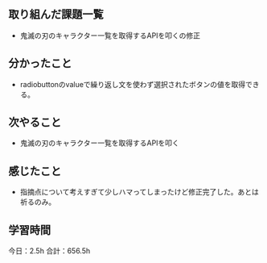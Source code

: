 ## 取り組んだ課題一覧
* 鬼滅の刃のキャラクター一覧を取得するAPIを叩くの修正
## 分かったこと
* radiobuttonのvalueで繰り返し文を使わず選択されたボタンの値を取得できる。
      
    
    

## 次やること
* 鬼滅の刃のキャラクター一覧を取得するAPIを叩く
## 感じたこと
* 指摘点について考えすぎて少しハマってしまったけど修正完了した。あとは祈るのみ。
 
## 学習時間
今日：2.5h
合計：656.5h
